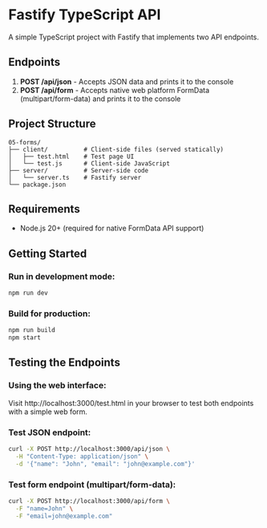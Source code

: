 # Fastify TypeScript API

A simple TypeScript project with Fastify that implements two API endpoints.

## Endpoints

1. **POST /api/json** - Accepts JSON data and prints it to the console
2. **POST /api/form** - Accepts native web platform FormData (multipart/form-data) and prints it to the console

## Project Structure

```
05-forms/
├── client/          # Client-side files (served statically)
│   ├── test.html    # Test page UI
│   └── test.js      # Client-side JavaScript
├── server/          # Server-side code
│   └── server.ts    # Fastify server
└── package.json
```

## Requirements

- Node.js 20+ (required for native FormData API support)

## Getting Started

### Run in development mode:
```bash
npm run dev
```

### Build for production:
```bash
npm run build
npm start
```

## Testing the Endpoints

### Using the web interface:
Visit http://localhost:3000/test.html in your browser to test both endpoints with a simple web form.

### Test JSON endpoint:
```bash
curl -X POST http://localhost:3000/api/json \
  -H "Content-Type: application/json" \
  -d '{"name": "John", "email": "john@example.com"}'
```

### Test form endpoint (multipart/form-data):
```bash
curl -X POST http://localhost:3000/api/form \
  -F "name=John" \
  -F "email=john@example.com"
```
